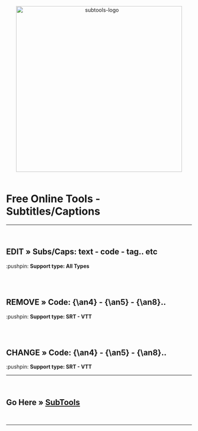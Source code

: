<div align="center"><img src="https://i.imgur.com/Z2znvNj.png" alt="subtools-logo" width="450"></div>

<br>

<h1>Free Online Tools -  Subtitles/Captions</h1>

<hr>
<br>

<h2>EDIT » Subs/Caps: text - code - tag.. etc</h2>
:pushpin: <b>Support type: All Types</b>

<br><br>

<h2>REMOVE » Code: {\an4} - {\an5} - {\an8}..</h2>
:pushpin: <b>Support type: SRT - VTT</b>

<br><br>

<h2>CHANGE » Code: {\an4} - {\an5} - {\an8}..</h2>
:pushpin: <b>Support type: SRT - VTT</b>

<br>
<hr>
<br>

<h2>Go Here » <a href="https://zazerconer.github.io/subtools/" target="_blank">SubTools</a></h2>

<br>
<hr>
